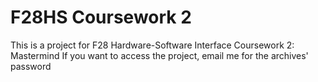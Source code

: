 # F28HS Coursework 2
This is a project for F28 Hardware-Software Interface Coursework 2: Mastermind
If you want to access the project, email me for the archives' password 
